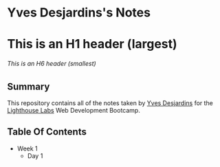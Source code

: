 # Yves Desjardins's Notes

# This is an H1 header (largest)
###### This is an H6 header (smallest)

## Summary

This repository contains all of the notes taken by [Yves Desjardins](https://github.com/DesjardyCA) for the [Lighthouse Labs](https://www.lighthouselabs.ca) Web Development Bootcamp.

## Table Of Contents
* Week 1
  * Day 1
